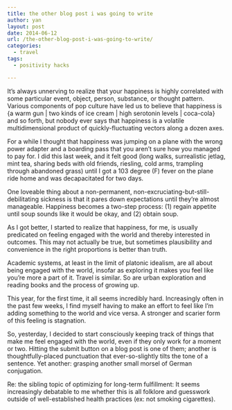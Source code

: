 ```yaml
---
title: the other blog post i was going to write
author: yan
layout: post
date: 2014-06-12
url: /the-other-blog-post-i-was-going-to-write/
categories:
  - travel
tags:
  - positivity hacks

---
```

It&#8217;s always unnerving to realize that your happiness is highly correlated with some particular event, object, person, substance, or thought pattern. Various components of pop culture have led us to believe that happiness is {a warm gun | two kinds of ice cream | high serotonin levels | coca-cola} and so forth, but nobody ever says that happiness is a volatile multidimensional product of quickly-fluctuating vectors along a dozen axes.

For a while I thought that happiness was jumping on a plane with the wrong power adapter and a boarding pass that you aren&#8217;t sure how you managed to pay for. I did this last week, and it felt good (long walks, surrealistic jetlag, mint tea, sharing beds with old friends, riesling, cold arms, trampling through abandoned grass) until I got a 103 degree (F) fever on the plane ride home and was decapacitated for two days.

One loveable thing about a non-permanent, non-excruciating-but-still-debilitating sickness is that it pares down expectations until they&#8217;re almost manageable. Happiness becomes a two-step process: (1) regain appetite until soup sounds like it would be okay, and (2) obtain soup.

As I got better, I started to realize that happiness, for me, is usually predicated on feeling engaged with the world and thereby interested in outcomes. This may not actually be true, but sometimes plausibility and convenience in the right proportions is better than truth.

Academic systems, at least in the limit of platonic idealism, are all about being engaged with the world, insofar as exploring it makes you feel like you&#8217;re more a part of it. Travel is similar. So are urban exploration and reading books and the process of growing up.

This year, for the first time, it all seems incredibly hard. Increasingly often in the past few weeks, I find myself having to make an effort to feel like I&#8217;m adding something to the world and vice versa. A stronger and scarier form of this feeling is stagnation.

So, yesterday, I decided to start consciously keeping track of things that make me feel engaged with the world, even if they only work for a moment or two. Hitting the submit button on a blog post is one of them; another is thoughtfully-placed punctuation that ever-so-slightly tilts the tone of a sentence. Yet another: grasping another small morsel of German conjugation.

Re: the sibling topic of optimizing for long-term fulfillment: It seems increasingly debatable to me whether this is all folklore and guesswork outside of well-established health practices (ex: not smoking cigarettes).